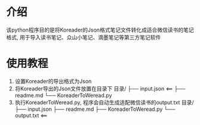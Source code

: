 # 介绍
该python程序目的是将Koreader的Json格式笔记文件转化成适合微信读书的笔记格式, 用于导入读书笔记、众山小笔记、滴墨笔记等第三方笔记软件

# 使用教程
1. 设置Koreader的导出格式为Json
2. 将Koreader导出的Json文件放置在目录下
    目录/
    ├── input.json <==
    ├── readme.md
    └── KoreaderToWeread.py
3. 执行KoreaderToWeread.py, 程序会自动生成适配微信读书的output.txt
    目录/
    ├── input.json 
    ├── readme.md
    ├── KoreaderToWeread.py
    └── output.txt <==
